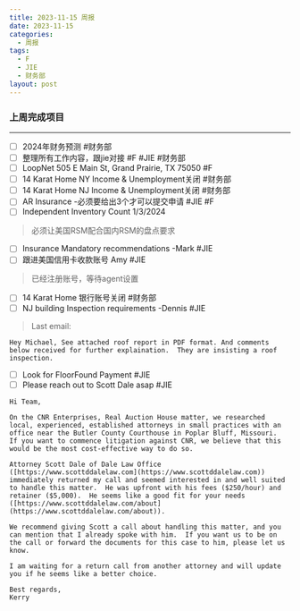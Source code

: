```yaml
---
title: 2023-11-15 周报
date: 2023-11-15
categories:
  - 周报
tags:
  - F
  - JIE
  - 财务部
layout: post
---
```


### 上周完成项目



---

- [ ] 2024年财务预测 #财务部 
- [ ] 整理所有工作内容，跟jie对接 #F #JIE #财务部 
- [ ] LoopNet 505 E Main St, Grand Prairie, TX 75050  #F 
- [ ] 14 Karat Home NY Income & Unemployment关闭 #财务部 
- [ ] 14 Karat Home NJ Income & Unemployment关闭 #财务部 
- [ ] AR Insurance  -必须要给出3个才可以提交申请 #JIE  #F 
- [ ] Independent Inventory Count 1/3/2024
> 必须让美国RSM配合国内RSM的盘点要求
- [ ] Insurance Mandatory recommendations -Mark #JIE 
- [ ] 跟进美国信用卡收款账号 Amy #JIE 
> 已经注册账号，等待agent设置
- [ ] 14 Karat Home 银行账号关闭 #财务部 
- [ ] NJ building Inspection requirements -Dennis #JIE   
> Last email: 
```
Hey Michael, See attached roof report in PDF format. And comments below received for further explaination.  They are insisting a roof inspection.
```
- [ ] Look for FloorFound Payment #JIE  
- [ ] Please reach out to Scott Dale asap #JIE    

```
Hi Team,  
  
On the CNR Enterprises, Real Auction House matter, we researched local, experienced, established attorneys in small practices with an office near the Butler County Courthouse in Poplar Bluff, Missouri.  If you want to commence litigation against CNR, we believe that this would be the most cost-effective way to do so.  
  
Attorney Scott Dale of Dale Law Office ([https://www.scottddalelaw.com](https://www.scottddalelaw.com)) immediately returned my call and seemed interested in and well suited to handle this matter.  He was upfront with his fees ($250/hour) and retainer ($5,000).  He seems like a good fit for your needs ([https://www.scottddalelaw.com/about](https://www.scottddalelaw.com/about)).  
  
We recommend giving Scott a call about handling this matter, and you can mention that I already spoke with him.  If you want us to be on the call or forward the documents for this case to him, please let us know.  
  
I am waiting for a return call from another attorney and will update you if he seems like a better choice.  
  
Best regards,  
Kerry

```




































































